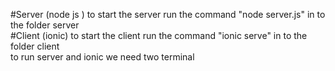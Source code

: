 #Server (node js )
    to start the server run the command "node server.js" in to the folder server </br>
#Client (ionic)
    to start the client run the command "ionic serve" in to the folder client </br>
to run server and ionic we need two terminal </br>

       
    
    